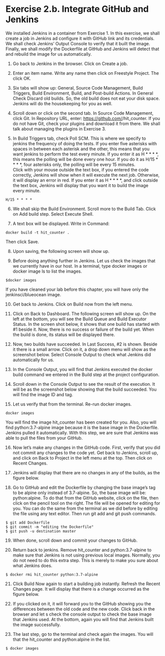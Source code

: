 # Exercise 2.b. Integrate GitHub and Jenkins

We installed Jenkins in a container from Exercise 1. In this exercise, we shall create a job in Jenkins ad configure it with GitHub link and its credentials. 
We shall check Jenkins’ Output Console to verify that it built the image. 
Finally, we shall modify the Dockerfile at GitHub and Jenkins will detect that and rebuild the image for us automatically. 

1. Go back to Jenkins in the browser. Click on Create a job. 
 
2. Enter an item name. Write any name then click on Freestyle Project. The click OK.
 

3. Six tabs will show up: General, Source Code Management, Build Triggers, Build Environment, Build, and Post-build Actions. 
In General Check Discard old builds. So, the old build does not eat your disk space. Jenkins will do the housekeeping for you as well.
 
4. Scroll down or click on the second tab. In Source Code Management, click Git. 
In Repository URL, enter: https://github.com/<your GitHub username>/hit_counter. 
If you do not have Git, check your plugins and download it from there. We shall talk about managing the plugins in Exercise 3.

5. In Build Triggers tab, check Poll SCM. This is where we specify to jenkins the frequency of doing the tests. 
If you enter five asterisks with spaces in between each asterisk and the other, this means that you want jenkins to perform the test every minute. 
If you enter it as H * * * *, this means the polling will be done every one hour. If you do it as H/15 * * * *, four asterisks only, the polling will be every 15 minutes.  
Click with your mouse outside the text box, if you entered the code correctly, Jenkins will show when it will execute the next job. Otherwise, it will display an error in red.
If you enter it as H * * * *, and click outside the text box, Jenkins will display that you want it to build the image every minute.
```
H/15 * * * *
```

6. We shall skip the Build Environment. Scroll more to the Build Tab. Click on Add build step. Select Execute Shell. 
 
7. A text box will be displayed. Write in Command:
```
docker build -t hit_counter .
```
Then click Save.
 
8. Upon saving, the following screen will show up.
 
9. Before doing anything further in Jenkins. Let us check the images that we currently have in our host. 
In a terminal, type docker images or docker image ls to list the images.
```
$docker images
``` 
If you have cleaned your lab before this chapter, you will have only the jenkinsci/blueocean image.

10. Get back to Jenkins. Click on Build now from the left menu.
 
11. Click on Back to Dashboard. The following screen will show up. On the left at the bottom, you will see the Build Queue and Build Executor Status. 
In the screen shot below, it shows that one build has started with #1 beside it.
 Now, there is no success or failure of the build yet. When the build is done, its status will be displayed there.

12. Now, two builds have succeeded. In Last Success, #2 is shown. Beside it there is a small arrow. Click on it, a drop down menu will show as the screenshot below. 
Select Console Output to check what Jenkins did automatically for us.
 
13. In the Console Output, you will find that Jenkins executed the docker build command we entered in the Build step at the project configuration. 
 
14. Scroll down in the Console Output to see the result of the execution. It will be as the screenshot below showing that the build succeeded. 
You will find the image ID and tag. 
 
15. Let us verify that from the terminal. Re-run docker images. 
```
docker images
```
You will find the image hit_counter has been created for you. 
Also, you will find python:3.7-alpine image because it is the base image in the Dockerfile. Jenkins pulled it automatically.
With this step, we are sure that Jenkins was able to pull the files from your GitHub.

16. Now let’s make any changes in the GitHub code. First, verify that you did not commit any changes to the code yet. 
Get back to Jenkins, scroll up, and click on Back to Project in the left menu at the top. Then click on Recent Changes.

17. Jenkins will display that there are no changes in any of the builds, as the figure below.
 
18. Go to GitHub and edit the Dockerfile by changing the base image’s tag to be alpine only instead of 3.7-alpine. 
So, the base image will be: python:alpine. To do that from the GitHub website, click on the file, then click on the pencil tool on the right. 
The file will be opened for editing for you. You can do the same from the terminal as we did before by editing the file using any text editor. 
Then run git add and git push commands.
```
$ git add Dockerfile
$ git commit -m "editing the Dockerfile"
$ git push -u destination master
```
 
19. When done, scroll down and commit your changes to GitHub.

 
20. Return back to jenkins. Remove hit_counter and python:3.7-alpine to make sure that Jenkins is not using previous local images. 
Normally, you do not need to do this extra step. This is merely to make you sure about what Jenkins does.
```
$ docker rmi hit_counter python:3.7-alpine
```
21. Click Build Now again to start a building job instantly. Refresh the Recent Changes page. It will display that there is a change occurred as the figure below.

22. If you clicked on it, it will forward you to the GitHub showing you the differences between the old code and the new code. 
Click back in the browser and let s check the console output to check the base image that Jenkins used.
At the bottom, again you will find that Jenkins built the image successfully. 

23. The last step, go to the terminal and check again the images. You will that the hit_counter and python:alpine in the list.
```
$ docker images
``` 

